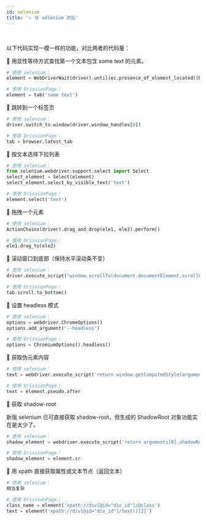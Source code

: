 ```yaml
---
id: selenium
title: '⭐ 与 selenium 对比' 
---
```


<div class="wwads-cn wwads-horizontal" data-id="317"></div><br/>

以下代码实现一模一样的功能，对比两者的代码量：

🔸 用显性等待方式查找第一个文本包含 some text 的元素。

```python
# 使用 selenium：
element = WebDriverWait(driver).until(ec.presence_of_element_located((By.XPATH, '//*[contains(text(), "some text")]')))

# 使用 DrissionPage：
element = tab('some text')
```

🔸 跳转到一个标签页

```python
# 使用 selenium：
driver.switch_to.window(driver.window_handles[0])

# 使用 DrissionPage：
tab = browser.latest_tab
```

🔸 按文本选择下拉列表

```python
# 使用 selenium：
from selenium.webdriver.support.select import Select
select_element = Select(element)
select_element.select_by_visible_text('text')

# 使用 DrissionPage：
element.select('text')
```

🔸 拖拽一个元素

```python
# 使用 selenium：
ActionChains(driver).drag_and_drop(ele1, ele2).perform()

# 使用 DrissionPage：
ele1.drag_to(ele2)
```

🔸 滚动窗口到底部（保持水平滚动条不变）

```python
# 使用 selenium：
driver.execute_script("window.scrollTo(document.documentElement.scrollLeft, document.body.scrollHeight);")

# 使用 DrissionPage：
tab.scroll.to_bottom()
```

🔸 设置 headless 模式

```python
# 使用 selenium：
options = webdriver.ChromeOptions()
options.add_argument("--headless")

# 使用 DrissionPage：
options = ChromiumOptions().headless()
```

🔸 获取伪元素内容

```python
# 使用 selenium：
text = webdriver.execute_script('return window.getComputedStyle(arguments[0], "::after").getPropertyValue("content");', element)

# 使用 DrissionPage：
text = element.pseudo.after
```

🔸 获取 shadow-root

新版 selenium 已可直接获取 shadow-root，但生成的 ShadowRoot 对象功能实在是太少了。

```python
# 使用 selenium：
shadow_element = webdriver.execute_script('return arguments[0].shadowRoot', element)

# 使用 DrissionPage：
shadow_element = element.sr
```

🔸 用 xpath 直接获取属性或文本节点（返回文本）

```python
# 使用 selenium：
相当复杂

# 使用 DrissionPage：
class_name = element('xpath://div[@id="div_id"]/@class')
text = element('xpath://div[@id="div_id"]/text()[2]')
```
